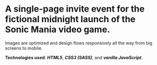 # **A single-page invite event for the fictional midnight launch of the Sonic Mania video game.**

Images are optimized and design flows responsively all the way from big screens to mobile.

**Technologies used**: ***HTML5***, ***CSS3 (SASS)***, and ***vanilla JavaScript***.
